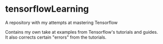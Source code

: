 # tensorflowLearning
A repository with my attempts at mastering Tensorflow

Contains my own take at examples from Tensorflow's tutorials and guides. 
It also corrects certain "errors" from the tutorials.

